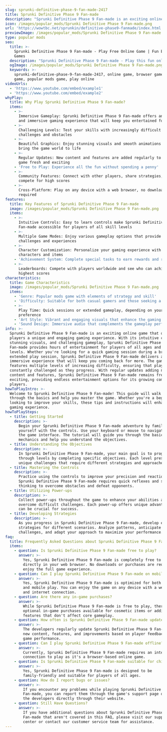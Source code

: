 ```yaml
---
slug: sprunki-definitive-phase-9-fan-made-2417
title: Sprunki Definitive Phase 9 Fan-made
description: "Sprunki Definitive Phase 9 Fan-made is an exciting online game. Play for free directly in your browser!"
icon: /images/popular_mods/Sprunki Definitive Phase 9 Fan-made.png
url: 'https://wowtbc.net/sprunkin/definitive-phase9-fanmade/index.html'
previewImage: /images/popular_mods/Sprunki Definitive Phase 9 Fan-made.png
type: popular mods
seo:
  title: >-
    Sprunki Definitive Phase 9 Fan-made - Play Free Online Game | Fun Browser
    Games
  description: "Sprunki Definitive Phase 9 Fan-made - Play this fun online game for free in your browser. No download required!"
  ogImage: /images/popular_mods/Sprunki Definitive Phase 9 Fan-made.png
  keywords: >-
    sprunki-definitive-phase-9-fan-made-2417, online game, browser game, free
    game, popular mods game, play online
videoUrls:
  - 'https://www.youtube.com/embed/example1'
  - 'https://www.youtube.com/embed/example2'
whyPlay:
  title: Why Play Sprunki Definitive Phase 9 Fan-made?
  items:
    - >-
      Immersive Gameplay: Sprunki Definitive Phase 9 Fan-made offers an engaging
      and immersive gaming experience that will keep you entertained for hours
    - >-
      Challenging Levels: Test your skills with increasingly difficult
      challenges and obstacles
    - >-
      Beautiful Graphics: Enjoy stunning visuals and smooth animations that
      bring the game world to life
    - >-
      Regular Updates: New content and features are added regularly to keep the
      game fresh and exciting
    - 'Free to Play: Experience all the fun without spending a penny'
    - >-
      Community Features: Connect with other players, share strategies, and
      compete for high scores
    - >-
      Cross-Platform: Play on any device with a web browser, no downloads
      required
features:
  title: Key Features of Sprunki Definitive Phase 9 Fan-made
  image: /images/popular_mods/Sprunki Definitive Phase 9 Fan-made.png
  items:
    - >-
      Intuitive Controls: Easy to learn controls make Sprunki Definitive Phase 9
      Fan-made accessible for players of all skill levels
    - >-
      Multiple Game Modes: Enjoy various gameplay options that provide different
      challenges and experiences
    - >-
      Character Customization: Personalize your gaming experience with unique
      characters and items
    - 'Achievement System: Complete special tasks to earn rewards and recognition'
    - >-
      Leaderboards: Compete with players worldwide and see who can achieve the
      highest scores
characteristics:
  title: Game Characteristics
  image: /images/popular_mods/Sprunki Definitive Phase 9 Fan-made.png
  items:
    - 'Genre: Popular mods game with elements of strategy and skill'
    - 'Difficulty: Suitable for both casual gamers and those seeking a challenge'
    - >-
      Play Time: Quick sessions or extended gameplay, depending on your
      preference
    - 'Art Style: Vibrant and engaging visuals that enhance the gaming experience'
    - 'Sound Design: Immersive audio that complements the gameplay perfectly'
info: >-
  Sprunki Definitive Phase 9 Fan-made is an exciting online game that offers
  players a unique and engaging gaming experience. With its intuitive controls,
  stunning visuals, and challenging gameplay, Sprunki Definitive Phase 9
  Fan-made provides hours of entertainment for players of all ages and skill
  levels. Whether you're looking for a quick gaming session during a break or an
  extended play session, Sprunki Definitive Phase 9 Fan-made delivers an
  immersive experience that will keep you coming back for more. The game
  features multiple levels of increasing difficulty, ensuring that players are
  constantly challenged as they progress. With regular updates adding new
  content and features, Sprunki Definitive Phase 9 Fan-made remains fresh and
  exciting, providing endless entertainment options for its growing community of
  players.
howToPlayIntro: >-
  Welcome to Sprunki Definitive Phase 9 Fan-made! This guide will walk you
  through the basics and help you master the game. Whether you're a beginner or
  looking to improve your skills, these tips and instructions will enhance your
  gaming experience.
howToPlaySteps:
  - title: Getting Started
    description: >-
      Begin your Sprunki Definitive Phase 9 Fan-made adventure by familiarizing
      yourself with the controls. Use your keyboard or mouse to navigate through
      the game interface. The tutorial will guide you through the basic
      mechanics and help you understand the objectives.
  - title: Understanding the Objectives
    description: >-
      In Sprunki Definitive Phase 9 Fan-made, your main goal is to progress
      through levels by completing specific objectives. Each level presents
      unique challenges that require different strategies and approaches.
  - title: Mastering the Controls
    description: >-
      Practice using the controls to improve your precision and reaction time.
      Sprunki Definitive Phase 9 Fan-made requires quick reflexes and strategic
      thinking to overcome obstacles and defeat opponents.
  - title: Utilizing Power-ups
    description: >-
      Collect power-ups throughout the game to enhance your abilities and
      overcome difficult challenges. Each power-up offers unique advantages that
      can be crucial for success.
  - title: Developing Strategies
    description: >-
      As you progress in Sprunki Definitive Phase 9 Fan-made, develop effective
      strategies for different scenarios. Analyze patterns, anticipate
      challenges, and adapt your approach to maximize your performance.
faq:
  title: Frequently Asked Questions about Sprunki Definitive Phase 9 Fan-made
  items:
    - question: Is Sprunki Definitive Phase 9 Fan-made free to play?
      answer: >-
        Yes, Sprunki Definitive Phase 9 Fan-made is completely free to play
        directly in your web browser. No downloads or purchases are required to
        enjoy the full game experience.
    - question: Can I play Sprunki Definitive Phase 9 Fan-made on mobile devices?
      answer: >-
        Yes, Sprunki Definitive Phase 9 Fan-made is optimized for both desktop
        and mobile play. You can enjoy the game on any device with a web browser
        and internet connection.
    - question: Are there any in-game purchases?
      answer: >-
        While Sprunki Definitive Phase 9 Fan-made is free to play, there may be
        optional in-game purchases available for cosmetic items or additional
        features that don't affect core gameplay.
    - question: How often is Sprunki Definitive Phase 9 Fan-made updated?
      answer: >-
        The developers regularly update Sprunki Definitive Phase 9 Fan-made with
        new content, features, and improvements based on player feedback and
        game performance.
    - question: Can I play Sprunki Definitive Phase 9 Fan-made offline?
      answer: >-
        Currently, Sprunki Definitive Phase 9 Fan-made requires an internet
        connection to play as it's a browser-based online game.
    - question: Is Sprunki Definitive Phase 9 Fan-made suitable for children?
      answer: >-
        Yes, Sprunki Definitive Phase 9 Fan-made is designed to be
        family-friendly and suitable for players of all ages.
    - question: How do I report bugs or issues?
      answer: >-
        If you encounter any problems while playing Sprunki Definitive Phase 9
        Fan-made, you can report them through the game's support page or contact
        the developers directly through their website.
    - question: Still Have Questions?
      answer: >-
        If you have additional questions about Sprunki Definitive Phase 9
        Fan-made that aren't covered in this FAQ, please visit our support
        center or contact our customer service team for assistance.
---
```


